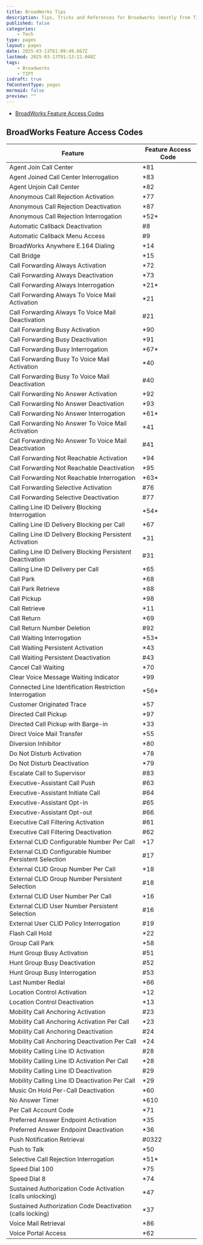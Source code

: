 ```yaml
---
title: BroadWorks Tips
description: Tips, Tricks and References for Broadworks (mostly from TIPT)
published: false
categories:
    - Tech
type: pages
layout: pages
date: 2025-03-13T01:09:49.667Z
lastmod: 2025-03-13T01:13:22.048Z
tags:
    - Broadworks
    - TIPT
isdraft: true
fmContentType: pages
mermaid: false
preview: ""
---
```

<!-- cSpell:ignore toolname -->
<!--- cSpell:disable --->
* [BroadWorks Feature Access Codes](#broadworks-feature-access-codes)
<!--- cSpell:enable --->

## BroadWorks Feature Access Codes

| Feature | Feature Access Code |
| --- | --- |
| Agent Join Call Center| \*81 |
| Agent Joined Call Center Interrogation| \*83 |
| Agent Unjoin Call Center| \*82 |
| Anonymous Call Rejection Activation| \*77 |
| Anonymous Call Rejection Deactivation| \*87 |
| Anonymous Call Rejection Interrogation| \*52\* |
| Automatic Callback Deactivation| #8 |
| Automatic Callback Menu Access| #9 |
| BroadWorks Anywhere E.164 Dialing| \*14 |
| Call Bridge| \*15 |
| Call Forwarding Always Activation| \*72 |
| Call Forwarding Always Deactivation| \*73 |
| Call Forwarding Always Interrogation| \*21\* |
| Call Forwarding Always To Voice Mail Activation| \*21 |
| Call Forwarding Always To Voice Mail Deactivation| #21 |
| Call Forwarding Busy Activation| \*90 |
| Call Forwarding Busy Deactivation| \*91 |
| Call Forwarding Busy Interrogation| \*67\* |
| Call Forwarding Busy To Voice Mail Activation| \*40 |
| Call Forwarding Busy To Voice Mail Deactivation| #40 |
| Call Forwarding No Answer Activation| \*92 |
| Call Forwarding No Answer Deactivation| \*93 |
| Call Forwarding No Answer Interrogation| \*61\* |
| Call Forwarding No Answer To Voice Mail Activation| \*41 |
| Call Forwarding No Answer To Voice Mail Deactivation| #41 |
| Call Forwarding Not Reachable Activation| \*94 |
| Call Forwarding Not Reachable Deactivation| \*95 |
| Call Forwarding Not Reachable Interrogation| \*63\* |
| Call Forwarding Selective Activation| #76 |
| Call Forwarding Selective Deactivation| #77 |
| Calling Line ID Delivery Blocking Interrogation| \*54\* |
| Calling Line ID Delivery Blocking per Call| \*67 |
| Calling Line ID Delivery Blocking Persistent Activation| \*31 |
| Calling Line ID Delivery Blocking Persistent Deactivation| #31 |
| Calling Line ID Delivery per Call| \*65 |
| Call Park| \*68 |
| Call Park Retrieve| \*88 |
| Call Pickup| \*98 |
| Call Retrieve| \*11 |
| Call Return| \*69 |
| Call Return Number Deletion| #92 |
| Call Waiting Interrogation| \*53\* |
| Call Waiting Persistent Activation| \*43 |
| Call Waiting Persistent Deactivation| #43 |
| Cancel Call Waiting| \*70 |
| Clear Voice Message Waiting Indicator| \*99 |
| Connected Line Identification Restriction Interrogation| \*56\* |
| Customer Originated Trace| \*57 |
| Directed Call Pickup| \*97 |
| Directed Call Pickup with Barge-in| \*33 |
| Direct Voice Mail Transfer| \*55 |
| Diversion Inhibitor| \*80 |
| Do Not Disturb Activation| \*78 |
| Do Not Disturb Deactivation| \*79 |
| Escalate Call to Supervisor| #83 |
| Executive-Assistant Call Push| #63 |
| Executive-Assistant Initiate Call| #64 |
| Executive-Assistant Opt-in| #65 |
| Executive-Assistant Opt-out| #66 |
| Executive Call Filtering Activation| #61 |
| Executive Call Filtering Deactivation| #62 |
| External CLID Configurable Number Per Call| \*17 |
| External CLID Configurable Number Persistent Selection| #17 |
| External CLID Group Number Per Call| \*18 |
| External CLID Group Number Persistent Selection| #18 |
| External CLID User Number Per Call| \*16 |
| External CLID User Number Persistent Selection| #16 |
| External User CLID Policy Interrogation| #19 |
| Flash Call Hold| \*22 |
| Group Call Park| \*58 |
| Hunt Group Busy Activation| #51 |
| Hunt Group Busy Deactivation| #52 |
| Hunt Group Busy Interrogation| #53 |
| Last Number Redial| \*66 |
| Location Control Activation| \*12 |
| Location Control Deactivation| \*13 |
| Mobility Call Anchoring Activation| #23 |
| Mobility Call Anchoring Activation Per Call| \*23 |
| Mobility Call Anchoring Deactivation| #24 |
| Mobility Call Anchoring Deactivation Per Call| \*24 |
| Mobility Calling Line ID Activation| #28 |
| Mobility Calling Line ID Activation Per Call| \*28 |
| Mobility Calling Line ID Deactivation| #29 |
| Mobility Calling Line ID Deactivation Per Call| \*29 |
| Music On Hold Per-Call Deactivation| \*60 |
| No Answer Timer| \*610 |
| Per Call Account Code| \*71 |
| Preferred Answer Endpoint Activation| \*35 |
| Preferred Answer Endpoint Deactivation| \*36 |
| Push Notification Retrieval| #0322 |
| Push to Talk| \*50 |
| Selective Call Rejection Interrogation| \*51\* |
| Speed Dial 100| \*75 |
| Speed Dial 8| \*74 |
| Sustained Authorization Code Activation (calls unlocking)| \*47 |
| Sustained Authorization Code Deactivation (calls locking)| \*37 |
| Voice Mail Retrieval| \*86 |
| Voice Portal Access| \*62 |
